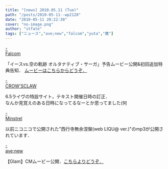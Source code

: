 ```yaml
---
title: "[news] 2010.05.11 (Tue)"
path: "/posts/2010-05-11--wp2128"
date: "2010-05-11 20:22:30"
cover: "no-image.png"
author: "stfate"
tags: ["ニュース","ave;new","falcom","yuta","鷹"]
---
```


<style type="text/css">
<!--
p {white-space: pre-wrap};
-->
</style>

<a class="topics" href="http://www.falcom.com/ys_vs_sora/spec/privi.html" target="_blank">- Falcom</a>
<div class="news">「イースvs.空の軌跡 オルタナティブ・サーガ」予告ムービー公開&初回追加特典告知．
<a href="http://www.falcom.com/ys_vs_sora/special.html" target="_blank">ムービーはこちらからどうぞ．</a></div>

<a class="topics" href="http://www.crowsclaw.info/" target="_blank">- CROW'SCLAW</a>
<div class="news">6.5ライヴの特設サイト，テキスト開催日時の訂正．
<div id="talk">なんか見覚えのある日時になってるなーとか思ってました(何</div></div>

<a class="topics" href="http://yuta.dogearstudios.net/" target="_blank">- Minstrel</a>
<div class="news">以前ニコニコで公開された"西行寺無余涅槃(web LIQU@ ver.)"のmp3が公開されています．</div>

<a class="topics" href="http://www.avenew.jp/top.html" target="_blank">- ave;new</a>
<div class="news">【Glam】CMムービー公開．<a href="http://www.avenew.jp/sp/glam/top.html" target="_blank">こちらよりどうぞ．</a></div>